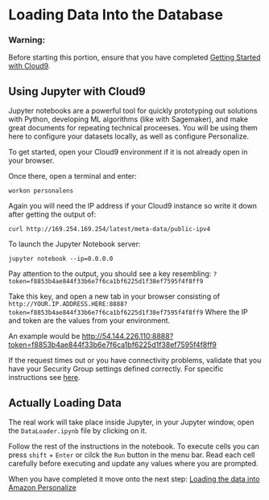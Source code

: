 # Loading Data Into the Database

### Warning:

Before starting this portion, ensure that you have completed [Getting Started with Cloud9](GettingStartedCloud9.md).


## Using Jupyter with Cloud9

Jupyter notebooks are a powerful tool for quickly prototyping out solutions with Python, developing ML algorithms (like with Sagemaker), and
make great documents for repeating technical proceeses. You will be using them here to configure your datasets locally, as well as configure Personalize.

To get started, open your Cloud9 environment if it is not already open in your browser.

Once there, open a terminal and enter:

```
workon personalens
```

Again you will need the IP address if your Cloud9 instance so write it down after getting the output of:

```
curl http://169.254.169.254/latest/meta-data/public-ipv4
```

To launch the Jupyter Notebook server:

```
jupyter notebook --ip=0.0.0.0
```

Pay attention to the output, you should see a key resembling: 
`?token=f8853b4ae844f33b6e7f6ca1bf6225d1f38ef7595f4f8ff9`

Take this key, and open a new tab in your browser consisting of `http://YOUR.IP.ADDRESS.HERE:8888?token=f8853b4ae844f33b6e7f6ca1bf6225d1f38ef7595f4f8ff9`
Where the IP and token are the values from your environment.

An example would be http://54.144.226.110:8888?token=f8853b4ae844f33b6e7f6ca1bf6225d1f38ef7595f4f8ff9

If the request times out or you have connectivity problems, validate that you have your Security Group settings
defined correctly. For specific instructions see [here](GettingStartedCloud9.md).


## Actually Loading Data

The real work will take place inside Jupyter, in your Jupyter window, open the  `DataLoader.ipynb` file by clicking on it.

Follow the rest of the instructions in the notebook. To execute cells you can press `shift` + `Enter` or cilck the `Run` button in the menu bar. Read each cell carefully before executing and update
any values where you are prompted.

When you have completed it move onto the next step: [Loading the data into Amazon Personalize](LoadingDataIntoAmazonPersonalize.md)
